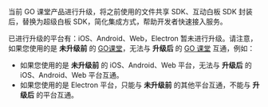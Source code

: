 <div class="mk-warning">

当前 GO 课堂产品进行升级，将之前使用的文件共享 SDK、互动白板 SDK 封装后，替换为超级白板 SDK，简化集成方式，帮助开发者快速接入服务。

已进行升级的平台有：iOS、Android、Web，Electron 暂未进行升级。请注意，如果您使用的是 **未升级前** 的 [GO课堂](/article/7705)，无法与 **升级后** 的 [GO 课堂](/article/17326) 互通，例如：

- 如果您使用的是 **未升级前** 的 iOS、Android、Web 平台，无法与 **升级后** 的 iOS、Android、Web 平台互通。
- 如果您使用的是 Electron 平台，只能与 **未升级前** 的其他平台互通，不能与 **升级后** 的平台互通。
</div>
